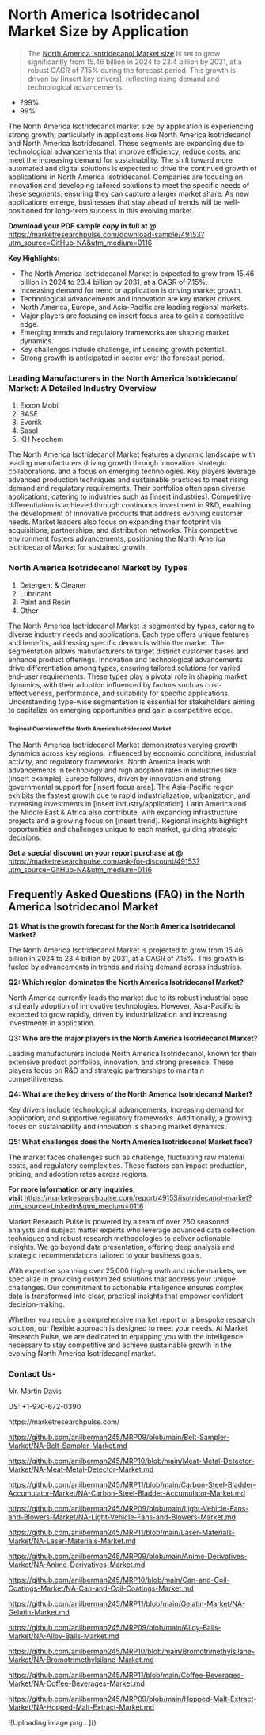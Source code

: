 <h1>North America Isotridecanol Market&nbsp;Size by Application</h1><blockquote><p>The <a href="https://marketresearchpulse.com/download-sample/49153?utm_source=GitHub-NA&amp;utm_medium=0116">North America Isotridecanol Market size</a> is set to grow significantly from 15.46 billion in 2024 to 23.4 billion by 2031, at a robust CAGR of 7.15% during the forecast period. This growth is driven by [insert key drivers], reflecting rising demand and technological advancements.</p></blockquote><ul><li>?99% <li> 99%</li></ul><p>The North America Isotridecanol market size by application is experiencing strong growth, particularly in applications like North America Isotridecanol and North America Isotridecanol. These segments are expanding due to technological advancements that improve efficiency, reduce costs, and meet the increasing demand for sustainability. The shift toward more automated and digital solutions is expected to drive the continued growth of applications in North America Isotridecanol. Companies are focusing on innovation and developing tailored solutions to meet the specific needs of these segments, ensuring they can capture a larger market share. As new applications emerge, businesses that stay ahead of trends will be well-positioned for long-term success in this evolving market.</p><p><strong>Download your PDF sample copy in full at @ </strong><a href="https://marketresearchpulse.com/download-sample/49153?utm_source=GitHub-NA&amp;utm_medium=0116">https://marketresearchpulse.com/download-sample/49153?utm_source=GitHub-NA&amp;utm_medium=0116</a></p><p><strong>Key Highlights: </strong></p><ul><li>The North America Isotridecanol Market is expected to grow from 15.46 billion in 2024 to 23.4 billion by 2031, at a CAGR of 7.15%.</li><li>Increasing demand for trend or application is driving market growth.</li><li>Technological advancements and innovation are key market drivers.</li><li>North America, Europe, and Asia-Pacific are leading regional markets.</li><li>Major players are focusing on insert focus area to gain a competitive edge.</li><li>Emerging trends and regulatory frameworks are shaping market dynamics.</li><li>Key challenges include challenge, influencing growth potential.</li><li>Strong growth is anticipated in sector over the forecast period.</li></ul><h3>Leading Manufacturers in the North America Isotridecanol Market: A Detailed Industry Overview</h3><ol><li>Exxon Mobil</li><li>BASF</li><li>Evonik</li><li>Sasol</li><li>KH Neochem</li></ol><div class="flex max-w-full flex-col flex-grow"><div class="min-h-8 text-message flex w-full flex-col items-end gap-2 whitespace-normal break-words [.text-message+&amp;]:mt-5" dir="auto" data-message-author-role="assistant" data-message-id="fd8432e4-4910-450d-b182-61b7bfb0a01f" data-message-model-slug="gpt-4o"><div class="flex w-full flex-col gap-1 empty:hidden first:pt-[3px]"><div class="markdown prose w-full break-words dark:prose-invert light"><p>The North America Isotridecanol Market features a dynamic landscape with leading manufacturers driving growth through innovation, strategic collaborations, and a focus on emerging technologies. Key players leverage advanced production techniques and sustainable practices to meet rising demand and regulatory requirements. Their portfolios often span diverse applications, catering to industries such as [insert industries]. Competitive differentiation is achieved through continuous investment in R&amp;D, enabling the development of innovative products that address evolving customer needs. Market leaders also focus on expanding their footprint via acquisitions, partnerships, and distribution networks. This competitive environment fosters advancements, positioning the North America Isotridecanol Market for sustained growth.</p></div></div></div></div><h3>North America Isotridecanol Market by Types</h3><ol><li>Detergent & Cleaner <li> Lubricant <li> Paint and Resin <li> Other</li></ol><div class="flex max-w-full flex-col flex-grow"><div class="min-h-8 text-message flex w-full flex-col items-end gap-2 whitespace-normal break-words [.text-message+&amp;]:mt-5" dir="auto" data-message-author-role="assistant" data-message-id="084470be-0bb7-4664-bddf-5156b4f41249" data-message-model-slug="gpt-4o-mini"><div class="flex w-full flex-col gap-1 empty:hidden first:pt-[3px]"><div class="markdown prose w-full break-words dark:prose-invert light"><p>The North America Isotridecanol Market is segmented by types, catering to diverse industry needs and applications. Each type offers unique features and benefits, addressing specific demands within the market. The segmentation allows manufacturers to target distinct customer bases and enhance product offerings. Innovation and technological advancements drive differentiation among types, ensuring tailored solutions for varied end-user requirements. These types play a pivotal role in shaping market dynamics, with their adoption influenced by factors such as cost-effectiveness, performance, and suitability for specific applications. Understanding type-wise segmentation is essential for stakeholders aiming to capitalize on emerging opportunities and gain a competitive edge.</p></div></div></div></div><h3><span style="font-size: 11px;">Regional Overview of the North America Isotridecanol Market</span></h3><div class="flex max-w-full flex-col flex-grow"><div class="min-h-8 text-message flex w-full flex-col items-end gap-2 whitespace-normal break-words [.text-message+&amp;]:mt-5" dir="auto" data-message-author-role="assistant" data-message-id="e9038762-ce64-4e30-91c9-9bd413514231" data-message-model-slug="gpt-4o-mini"><div class="flex w-full flex-col gap-1 empty:hidden first:pt-[3px]"><div class="markdown prose w-full break-words dark:prose-invert light"><p>The North America Isotridecanol Market demonstrates varying growth dynamics across key regions, influenced by economic conditions, industrial activity, and regulatory frameworks. North America leads with advancements in technology and high adoption rates in industries like [insert example]. Europe follows, driven by innovation and strong governmental support for [insert focus area]. The Asia-Pacific region exhibits the fastest growth due to rapid industrialization, urbanization, and increasing investments in [insert industry/application]. Latin America and the Middle East &amp; Africa also contribute, with expanding infrastructure projects and a growing focus on [insert trend]. Regional insights highlight opportunities and challenges unique to each market, guiding strategic decisions.</p></div></div></div></div><p><strong>Get a special discount on your report purchase at @ </strong><a href="https://marketresearchpulse.com/ask-for-discount/49153?utm_source=GitHub-NA&amp;utm_medium=0116">https://marketresearchpulse.com/ask-for-discount/49153?utm_source=GitHub-NA&amp;utm_medium=0116</a></p><h2>Frequently Asked Questions (FAQ) in the North America Isotridecanol Market</h2><p><strong>Q1: What is the growth forecast for the North America Isotridecanol Market?</strong></p><p>The North America Isotridecanol Market is projected to grow from 15.46 billion in 2024 to 23.4 billion by 2031, at a CAGR of 7.15%. This growth is fueled by advancements in trends and rising demand across industries.</p><p><strong>Q2: Which region dominates the North America Isotridecanol Market?</strong></p><p>North America currently leads the market due to its robust industrial base and early adoption of innovative technologies. However, Asia-Pacific is expected to grow rapidly, driven by industrialization and increasing investments in application.</p><p><strong>Q3: Who are the major players in the North America Isotridecanol Market?</strong></p><p>Leading manufacturers include North America Isotridecanol, known for their extensive product portfolios, innovation, and strong presence. These players focus on R&amp;D and strategic partnerships to maintain competitiveness.</p><p><strong>Q4: What are the key drivers of the North America Isotridecanol Market?</strong></p><p>Key drivers include technological advancements, increasing demand for application, and supportive regulatory frameworks. Additionally, a growing focus on sustainability and innovation is shaping market dynamics.</p><p><strong>Q5: What challenges does the North America Isotridecanol Market face?</strong></p><p>The market faces challenges such as challenge, fluctuating raw material costs, and regulatory complexities. These factors can impact production, pricing, and adoption rates across regions.</p><p><strong>For more information or any inquiries, visit&nbsp;</strong><a href="https://marketresearchpulse.com/report/49153/isotridecanol-market?utm_source=Linkedin&utm_medium=0116">https://marketresearchpulse.com/report/49153/isotridecanol-market?utm_source=Linkedin&utm_medium=0116</a></p><p>Market Research Pulse is powered by a team of over 250 seasoned analysts and subject matter experts who leverage advanced data collection techniques and robust research methodologies to deliver actionable insights. We go beyond data presentation, offering deep analysis and strategic recommendations tailored to your business goals.</p><p>With expertise spanning over 25,000 high-growth and niche markets, we specialize in providing customized solutions that address your unique challenges. Our commitment to actionable intelligence ensures complex data is transformed into clear, practical insights that empower confident decision-making.</p><p>Whether you require a comprehensive market report or a bespoke research solution, our flexible approach is designed to meet your needs. At Market Research Pulse, we are dedicated to equipping you with the intelligence necessary to stay competitive and achieve sustainable growth in the evolving North America Isotridecanol market.</p><h3><strong>Contact Us-</strong></h3><p>Mr. Martin Davis</p><p>US: +1-970-672-0390</p><p>https://marketresearchpulse.com/</p><p><a href="https://github.com/anilberman245/MRP09/blob/main/Belt-Sampler-Market/NA-Belt-Sampler-Market.md">https://github.com/anilberman245/MRP09/blob/main/Belt-Sampler-Market/NA-Belt-Sampler-Market.md</a></p><p><a href="https://github.com/anilberman245/MRP10/blob/main/Meat-Metal-Detector-Market/NA-Meat-Metal-Detector-Market.md">https://github.com/anilberman245/MRP10/blob/main/Meat-Metal-Detector-Market/NA-Meat-Metal-Detector-Market.md</a></p><p><a href="https://github.com/anilberman245/MRP11/blob/main/Carbon-Steel-Bladder-Accumulator-Market/NA-Carbon-Steel-Bladder-Accumulator-Market.md">https://github.com/anilberman245/MRP11/blob/main/Carbon-Steel-Bladder-Accumulator-Market/NA-Carbon-Steel-Bladder-Accumulator-Market.md</a></p><p><a href="https://github.com/anilberman245/MRP09/blob/main/Light-Vehicle-Fans-and-Blowers-Market/NA-Light-Vehicle-Fans-and-Blowers-Market.md">https://github.com/anilberman245/MRP09/blob/main/Light-Vehicle-Fans-and-Blowers-Market/NA-Light-Vehicle-Fans-and-Blowers-Market.md</a></p><p><a href="https://github.com/anilberman245/MRP11/blob/main/Laser-Materials-Market/NA-Laser-Materials-Market.md">https://github.com/anilberman245/MRP11/blob/main/Laser-Materials-Market/NA-Laser-Materials-Market.md</a></p><p><a href="https://github.com/anilberman245/MRP09/blob/main/Anime-Derivatives-Market/NA-Anime-Derivatives-Market.md">https://github.com/anilberman245/MRP09/blob/main/Anime-Derivatives-Market/NA-Anime-Derivatives-Market.md</a></p><p><a href="https://github.com/anilberman245/MRP10/blob/main/Can-and-Coil-Coatings-Market/NA-Can-and-Coil-Coatings-Market.md">https://github.com/anilberman245/MRP10/blob/main/Can-and-Coil-Coatings-Market/NA-Can-and-Coil-Coatings-Market.md</a></p><p><a href="https://github.com/anilberman245/MRP11/blob/main/Gelatin-Market/NA-Gelatin-Market.md">https://github.com/anilberman245/MRP11/blob/main/Gelatin-Market/NA-Gelatin-Market.md</a></p><p><a href="https://github.com/anilberman245/MRP09/blob/main/Alloy-Balls-Market/NA-Alloy-Balls-Market.md">https://github.com/anilberman245/MRP09/blob/main/Alloy-Balls-Market/NA-Alloy-Balls-Market.md</a></p><p><a href="https://github.com/anilberman245/MRP10/blob/main/Bromotrimethylsilane-Market/NA-Bromotrimethylsilane-Market.md">https://github.com/anilberman245/MRP10/blob/main/Bromotrimethylsilane-Market/NA-Bromotrimethylsilane-Market.md</a></p><p><a href="https://github.com/anilberman245/MRP11/blob/main/Coffee-Beverages-Market/NA-Coffee-Beverages-Market.md">https://github.com/anilberman245/MRP11/blob/main/Coffee-Beverages-Market/NA-Coffee-Beverages-Market.md</a></p><p><a href="https://github.com/anilberman245/MRP09/blob/main/Hopped-Malt-Extract-Market/NA-Hopped-Malt-Extract-Market.md">https://github.com/anilberman245/MRP09/blob/main/Hopped-Malt-Extract-Market/NA-Hopped-Malt-Extract-Market.md</a></p>
![Uploading image.png…]()
